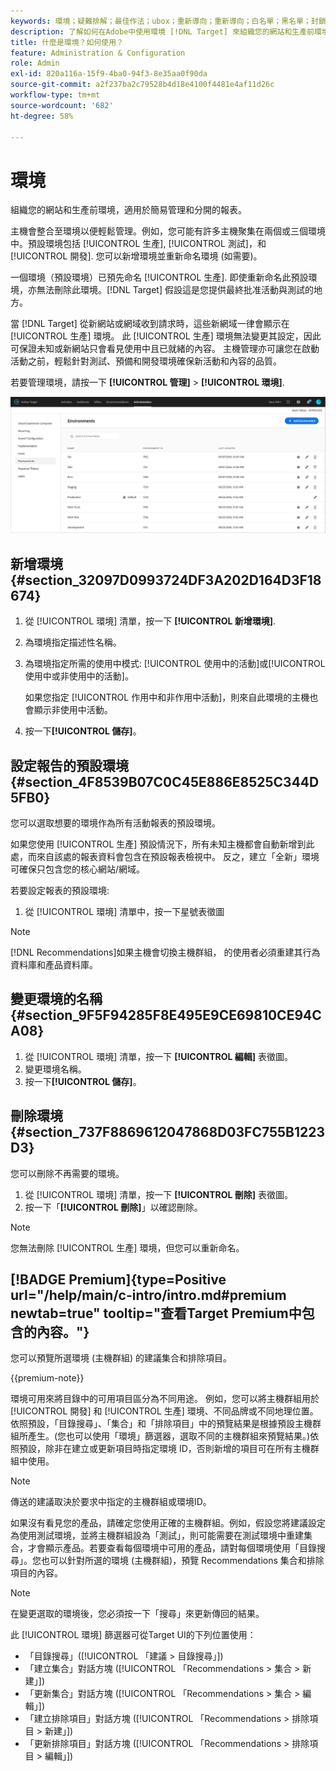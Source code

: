 ```yaml
---
keywords: 環境；疑難排解；最佳作法；ubox；重新導向；重新導向；白名單；黑名單；封鎖清單；允許清單
description: 了解如何在Adobe中使用環境 [!DNL Target] 來組織您的網站和生產前環境，以方便管理並分開報告。
title: 什麼是環境？如何使用？
feature: Administration & Configuration
role: Admin
exl-id: 820a116a-15f9-4ba0-94f3-8e35aa0f90da
source-git-commit: a2f237ba2c79528b4d18e4100f4481e4af11d26c
workflow-type: tm+mt
source-wordcount: '682'
ht-degree: 58%

---
```


# 環境

組織您的網站和生產前環境，適用於簡易管理和分開的報表。

主機會整合至環境以便輕鬆管理。例如，您可能有許多主機聚集在兩個或三個環境中。預設環境包括 [!UICONTROL 生產], [!UICONTROL 測試]，和 [!UICONTROL 開發]. 您可以新增環境並重新命名環境 (如需要)。

一個環境（預設環境）已預先命名 [!UICONTROL 生產]. 即使重新命名此預設環境，亦無法刪除此環境。[!DNL Target] 假設這是您提供最終批准活動與測試的地方。

當 [!DNL Target] 從新網站或網域收到請求時，這些新網域一律會顯示在 [!UICONTROL 生產] 環境。 此 [!UICONTROL 生產] 環境無法變更其設定，因此可保證未知或新網站只會看見使用中且已就緒的內容。 主機管理亦可讓您在啟動活動之前，輕鬆針對測試、預備和開發環境確保新活動和內容的品質。

若要管理環境，請按一下 **[!UICONTROL 管理]** > **[!UICONTROL 環境]**.

![環境清單](/help/main/administrating-target/assets/environments.png)

## 新增環境 {#section_32097D0993724DF3A202D164D3F18674}

1. 從 [!UICONTROL 環境] 清單，按一下 **[!UICONTROL 新增環境]**.
1. 為環境指定描述性名稱。
1. 為環境指定所需的使用中模式: [!UICONTROL 使用中的活動]或[!UICONTROL 使用中或非使用中的活動]。

   如果您指定 [!UICONTROL 作用中和非作用中活動]，則來自此環境的主機也會顯示非使用中活動。

1. 按一下&#x200B;**[!UICONTROL 儲存]**。

## 設定報告的預設環境 {#section_4F8539B07C0C45E886E8525C344D5FB0}

您可以選取想要的環境作為所有活動報表的預設環境。

如果您使用 [!UICONTROL 生產] 預設情況下，所有未知主機都會自動新增到此處，而來自該處的報表資料會包含在預設報表檢視中。 反之，建立「全新」環境可確保只包含您的核心網站/網域。

若要設定報表的預設環境:

1. 從 [!UICONTROL 環境] 清單中，按一下星號表徵圖

>[!NOTE]
>
>[!DNL Recommendations]如果主機會切換主機群組， 的使用者必須重建其行為資料庫和產品資料庫。

## 變更環境的名稱 {#section_9F5F94285F8E495E9CE69810CE94CA08}

1. 從 [!UICONTROL 環境] 清單，按一下 **[!UICONTROL 編輯]** 表徵圖。
1. 變更環境名稱。
1. 按一下&#x200B;**[!UICONTROL 儲存]**。

## 刪除環境 {#section_737F8869612047868D03FC755B1223D3}

您可以刪除不再需要的環境。

1. 從 [!UICONTROL 環境] 清單，按一下 **[!UICONTROL 刪除]** 表徵圖。
1. 按一下「**[!UICONTROL 刪除]**」以確認刪除。

>[!NOTE]
>
>您無法刪除 [!UICONTROL 生產] 環境，但您可以重新命名。

## [!BADGE Premium]{type=Positive url="/help/main/c-intro/intro.md#premium newtab=true" tooltip="查看Target Premium中包含的內容。"}

您可以預覽所選環境 (主機群組) 的建議集合和排除項目。

{{premium-note}}

環境可用來將目錄中的可用項目區分為不同用途。 例如，您可以將主機群組用於 [!UICONTROL 開發] 和 [!UICONTROL 生產] 環境、不同品牌或不同地理位置。 依照預設，「目錄搜尋」、「集合」和「排除項目」中的預覽結果是根據預設主機群組所產生。(您也可以使用「環境」篩選器，選取不同的主機群組來預覽結果。)依照預設，除非在建立或更新項目時指定環境 ID，否則新增的項目可在所有主機群組中使用。

>[!NOTE]
>
>傳送的建議取決於要求中指定的主機群組或環境ID。


如果沒有看見您的產品，請確定您使用正確的主機群組。例如，假設您將建議設定為使用測試環境，並將主機群組設為「測試」，則可能需要在測試環境中重建集合，才會顯示產品。若要查看每個環境中可用的產品，請對每個環境使用「目錄搜尋」。您也可以針對所選的環境 (主機群組)，預覽 Recommendations 集合和排除項目的內容。

>[!NOTE]
>在變更選取的環境後，您必須按一下「搜尋」來更新傳回的結果。

此 [!UICONTROL 環境] 篩選器可從Target UI的下列位置使用：

* 「目錄搜尋」([!UICONTROL 「建議 > 目錄搜尋」])
* 「建立集合」對話方塊 ([!UICONTROL 「Recommendations > 集合 > 新建」])
* 「更新集合」對話方塊 ([!UICONTROL 「Recommendations > 集合 > 編輯」])
* 「建立排除項目」對話方塊 ([!UICONTROL 「Recommendations > 排除項目 > 新建」])
* 「更新排除項目」對話方塊 ([!UICONTROL 「Recommendations > 排除項目 > 編輯」])
